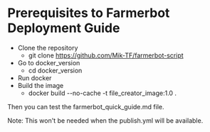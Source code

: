 # Prerequisites to Farmerbot Deployment Guide

* Clone the repository
  * git clone https://github.com/Mik-TF/farmerbot-script
* Go to docker_version
  * cd docker_version
* Run docker
* Build the image
  * docker build --no-cache -t file_creator_image:1.0 .

Then you can test the farmerbot_quick_guide.md file.

Note: This won't be needed when the publish.yml will be available.